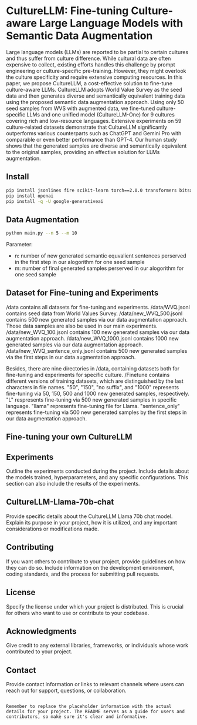 # CultureLLM: Fine-tuning Culture-aware Large Language Models with Semantic Data Augmentation

Large language models (LLMs) are reported to be partial to certain cultures and thus suffer from culture difference. While cultural data are often expensive to collect,  existing efforts handles this challenge by prompt engineering or culture-specific pre-training. However, they might overlook the culture specificity and require extensive computing resources. In this paper, we propose CultureLLM, a cost-effective solution to fine-tune culture-aware LLMs. CultureLLM adopts World Value Survey as the seed data and then generates diverse and semantically equivalent training data using the proposed semantic data augmentation approach. Using only $50$ seed samples from WVS with augmented data, we fine-tuned culture-specific LLMs and one unified model (CultureLLM-One) for 9 cultures covering rich and low-resource languages. Extensive experiments on 59 culture-related datasets demonstrate that CultureLLM significantly outperforms various counterparts such as ChatGPT and Gemini Pro with comparable or even better performance than GPT-4. Our human study shows that the generated samples are diverse and semantically equivalent to the original samples, providing an effective solution for LLMs augmentation.

## Install

```bash
pip install jsonlines fire scikit-learn torch==2.0.0 transformers bitsandbytes accelerate
pip install openai
pip install -q -U google-generativeai
```
## Data Augmentation

```bash
python main.py --n 5 --m 10
```
Parameter: 
- n: number of new generated semantic equvalient sentences perserved in the first step in our alogorithm for one seed sample
- m: number of final generated samples perserved in our alogorithm for one seed sample

## Dataset for Fine-tuning and Experiments

/data contains all datasets for fine-tuning and experiments.  /data/WVQ.jsonl contains seed data from World Values Survey.
/data/new_WVQ_500.jsonl contains 500 new generated samples via our data augmentation approach. Those data samples are also be used in our main experiments.
/data/new_WVQ_100.jsonl contains 100 new generated samples via our data augmentation approach.
/data/new_WVQ_1000.jsonl contains 1000 new generated samples via our data augmentation approach.
/data/new_WVQ_sentence_only.jsonl contains 500 new generated samples via the first steps in our data augmentation approach.

Besides, there are nine directories in /data, containing datasets both for fine-tuning and experiments for specific culture. /Finetune contains different versions of training datasets, which are distinguished by the last characters in file names. "50", "150", "no suffix", and "1000" represents fine-tuning via 50, 150, 500 and 1000 new generated samples, respectively. "L" respresents fine-tuning via 500 new generated samples in specific language. "llama" represents fine-tuning file for Llama. "sentence_only" represents fine-tuning via 500 new generated samples by the first steps in our data augmentation approach.

## Fine-tuning your own CultureLLM


## Experiments

Outline the experiments conducted during the project. Include details about the models trained, hyperparameters, and any specific configurations. This section can also include the results of the experiments.

## CultureLLM-Llama-70b-chat

Provide specific details about the CultureLLM Llama 70b chat model. Explain its purpose in your project, how it is utilized, and any important considerations or modifications made.

## Contributing

If you want others to contribute to your project, provide guidelines on how they can do so. Include information on the development environment, coding standards, and the process for submitting pull requests.

## License

Specify the license under which your project is distributed. This is crucial for others who want to use or contribute to your codebase.

## Acknowledgments

Give credit to any external libraries, frameworks, or individuals whose work contributed to your project.

## Contact

Provide contact information or links to relevant channels where users can reach out for support, questions, or collaboration.
```

Remember to replace the placeholder information with the actual details for your project. The README serves as a guide for users and contributors, so make sure it's clear and informative.
